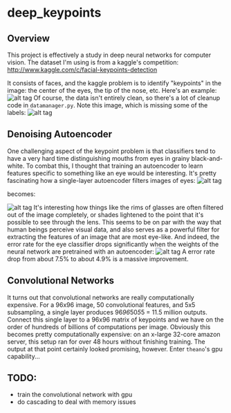 # deep_keypoints #

## Overview ##

This project is effectively a study in deep neural networks for computer vision. The dataset I'm using is from a kaggle's competition: http://www.kaggle.com/c/facial-keypoints-detection

It consists of faces, and the kaggle problem is to identify "keypoints" in the image: the center of the eyes, the tip of the nose, etc. Here's an example:
![alt tag](https://raw.github.com/cowpig/deep_keypoints/master/imgs/face_with_keypoints.png)
Of course, the data isn't entirely clean, so there's a lot of cleanup code in `datamanager.py`. Note this image, which is missing some of the labels:
![alt tag](https://raw.github.com/cowpig/deep_keypoints/master/imgs/face_missing_keypoints.png)

## Denoising Autoencoder ##

One challenging aspect of the keypoint problem is that classifiers tend to have a very hard time distinguishing mouths from eyes in grainy black-and-white. To combat this, I thought that training an autoencoder to learn features specific to something like an eye would be interesting. 
It's pretty fascinating how a single-layer autoencoder filters images of eyes:
![alt tag](https://raw.github.com/cowpig/deep_keypoints/master/imgs/eyes_original.png)

becomes:

![alt tag](https://raw.github.com/cowpig/deep_keypoints/master/imgs/eyes_recreated_epoch_14500.png)
It's interesting how things like the rims of glasses are often filtered out of the image completely, or shades lightened to the point that it's possible to see through the lens. This seems to be on par with the way that human beings perceive visual data, and also serves as a powerful filter for extracting the features of an image that are most eye-like.
And indeed, the error rate for the eye classifier drops significantly when the weights of the neural network are pretrained with an autoencoder:
![alt tag](https://raw.github.com/cowpig/deep_keypoints/master/imgs/compare_networks.png)
A error rate drop from about 7.5% to about 4.9% is a massive improvement.

## Convolutional Networks ##

It turns out that convolutional networks are really computationally expensive. For a 96x96 image, 50 convolutional features, and 5x5 subsampling, a single layer produces 96*96*50*5*5 = 11.5 million outputs. Connect this single layer to a 96x96 matrix of keypoints and we have on the order of hundreds of billions of computations per image. Obviously this becomes pretty computationally expensive: on an x-large 32-core amazon server, this setup ran for over 48 hours without finishing training. The output at that point certainly looked promising, however.
Enter `theano`'s gpu capability...

## TODO: ##

- train the convolutional network with gpu
- do cascading to deal with memory issues
